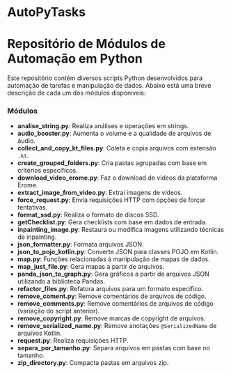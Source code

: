 # AutoPyTasks 
# Repositório de Módulos de Automação em Python

Este repositório contém diversos scripts Python desenvolvidos para automação de tarefas e manipulação de dados. Abaixo está uma breve descrição de cada um dos módulos disponíveis:

### Módulos

- **analise_string.py**: Realiza análises e operações em strings.
- **audio_booster.py**: Aumenta o volume e a qualidade de arquivos de áudio.
- **collect_and_copy_kt_files.py**: Coleta e copia arquivos com extensão `.kt`.
- **create_grouped_folders.py**: Cria pastas agrupadas com base em critérios específicos.
- **download_video_erome.py**: Faz o download de vídeos da plataforma Erome.
- **extract_image_from_video.py**: Extrai imagens de vídeos.
- **force_request.py**: Envia requisições HTTP com opções de forçar tentativas.
- **format_ssd.py**: Realiza o formato de discos SSD.
- **getChecklist.py**: Gera checklists com base em dados de entrada.
- **inpainting_image.py**: Restaura ou modifica imagens utilizando técnicas de inpainting.
- **json_formatter.py**: Formata arquivos JSON.
- **json_to_pojo_kotlin.py**: Converte JSON para classes POJO em Kotlin.
- **map.py**: Funções relacionadas à manipulação de mapas de dados.
- **map_just_file.py**: Gera mapas a partir de arquivos.
- **panda_json_to_graph.py**: Gera gráficos a partir de arquivos JSON utilizando a biblioteca Pandas.
- **refactor_files.py**: Refatora arquivos para um formato específico.
- **remove_coment.py**: Remove comentários de arquivos de código.
- **remove_comments.py**: Remove comentários de arquivos de código (variação do script anterior).
- **remove_copyright.py**: Remove marcas de copyright de arquivos.
- **remove_serialized_name.py**: Remove anotações `@SerializedName` de arquivos Kotlin.
- **request.py**: Realiza requisições HTTP.
- **separa_por_tamanho.py**: Separa arquivos em pastas com base no tamanho.
- **zip_directory.py**: Compacta pastas em arquivos zip.
    ```
